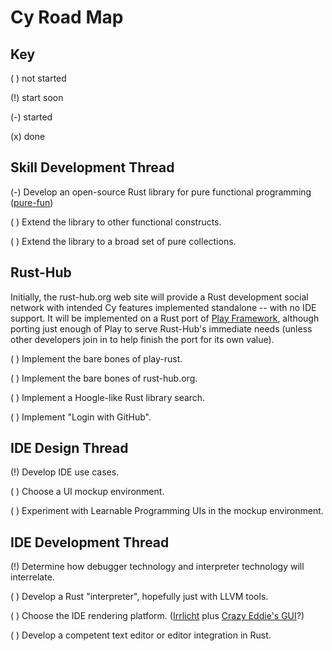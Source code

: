 Cy Road Map
===========

Key
---

( ) not started

(!) start soon

(-) started

(x) done


Skill Development Thread
------------------------

(-) Develop an open-source Rust library for pure functional programming ([pure-fun](https://github.com/rust-hub/pure-fun))

( ) Extend the library to other functional constructs.

( ) Extend the library to a broad set of pure collections.


Rust-Hub
--------

Initially, the rust-hub.org web site will provide a Rust development social network with intended Cy
features implemented standalone -- with no IDE support. It will be implemented on a Rust port of
[Play Framework](http://playframework.org/), although porting just enough of Play to serve
Rust-Hub's immediate needs (unless other developers join in to help finish the port for its own
value).

( ) Implement the bare bones of play-rust.

( ) Implement the bare bones of rust-hub.org.

( ) Implement a Hoogle-like Rust library search.

( ) Implement "Login with GitHub".


IDE Design Thread
-----------------

(!) Develop IDE use cases.

( ) Choose a UI mockup environment.

( ) Experiment with Learnable Programming UIs in the mockup environment.


IDE Development Thread
----------------------

(!) Determine how debugger technology and interpreter technology will interrelate.

( ) Develop a Rust "interpreter", hopefully just with LLVM tools.

( ) Choose the IDE rendering platform.  ([Irrlicht](http://irrlicht.sourceforge.net/) plus [Crazy Eddie's GUI](http://www.cegui.org.uk/wiki/index.php/Main_Page)?)

( ) Develop a competent text editor or editor integration in Rust. 

